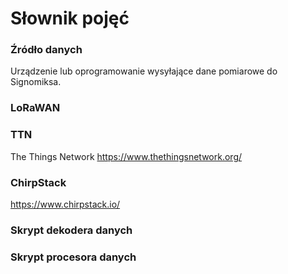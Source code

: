 # Słownik pojęć

### Źródło danych <a id='datasource'></a>
Urządzenie lub oprogramowanie wysyłające dane pomiarowe do Signomiksa.

### LoRaWAN <a id='lorawan'></a>

<!-- TODO -->

### TTN <a id='ttn'></a>
The Things Network https://www.thethingsnetwork.org/

### ChirpStack <a id='chirpstack'></a>
https://www.chirpstack.io/

### Skrypt dekodera danych <a id='decoderscript'></a>

<!-- TODO -->

### Skrypt procesora danych <a id='procesorscript'></a>

<!-- TODO -->
